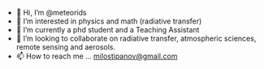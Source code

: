 - 👋 Hi, I’m @meteorids
- 👀 I’m interested in physics and math (radiative transfer)
- 🌱 I’m currently a phd student and a Teaching Assistant
- 💞️ I’m looking to collaborate on radiative transfer, atmospheric sciences, remote sensing and aerosols. 
- 📫 How to reach me ... milostipanov@gmail.com

<!---
meteorids/meteorids is a ✨ special ✨ repository because its `README.md` (this file) appears on your GitHub profile.
You can click the Preview link to take a look at your changes.
--->
